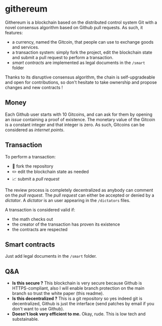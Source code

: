 # githereum

Githereum is a blockchain based on the distributed control system Git with a novel consensus algorithm based on Github pull requests.
As such, it features:
 - a currency, named the Gitcoin, that people can use to exchange goods and services.
 - a transaction system: simply fork the project, edit the blockchain state and submit a pull request to perform a transaction.
 - _smart contracts_ are implemented as legal documents in the `/smart` folder

Thanks to its disruptive consensus algorithm, the chain is self-upgradeable and open for contributions, so don't hesitate to take ownership 
and propose changes and new contracts !

## Money

Each Github user starts with 10 Gitcoins, and can ask for them by opening an _issue_ containing a proof of existence.
The monetary value of the Gitcoin is a constant integer and that integer is zero. As such, Gitcoins can be considered as _internet points_.

## Transaction

To perform a transaction:
 - 🍴 fork the repository
 - ✏️ edit the blockchain state as needed
 - 📈 submit a _pull request_

The review process is completely decentralized as anybody can comment on the _pull request_. 
The _pull request_ can either be accepted or denied by a _dictator_. A _dictator_ is an user appearing in the `/dictators` files. 

A transaction is considered valid if:
 - the math checks out
 - the creator of the transaction has proven its existence
 - the contracts are respected

## Smart contracts

Just add legal documents in the `/smart` folder.

## Q&A

- **Is this secure ?** This blockchain is very secure because Github is HTTPS-compliant, also I will enable branch protection on the main branch so trust the white paper (this readme).
- **Is this decentralized ?** This is a git repository so yes indeed git is decentralized, Github is just the interface (send patches by email if you don't want to use Github).
- **Doesn't look very efficient to me.** Okay, rude. This is low tech and substainable.

